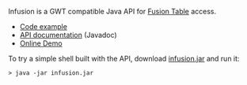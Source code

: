 Infusion is a GWT compatible Java API for [Fusion Table](http://code.google.com/apis/fusiontables/docs/developers_guide.html) access.

  * [Code example](http://code.google.com/p/infusion/source/browse/src/com/google/code/infusion/demo/MiniDemo.java)
  * [API documentation](http://infusion.googlecode.com/hg/javadoc/index.html) (Javadoc)
  * [Online Demo](http://infusiondemo.appspot.com/)

To try a simple shell built with the API, download [infusion.jar](http://infusion.googlecode.com/hg/dist/infusion.jar) and run it:

```
> java -jar infusion.jar
```